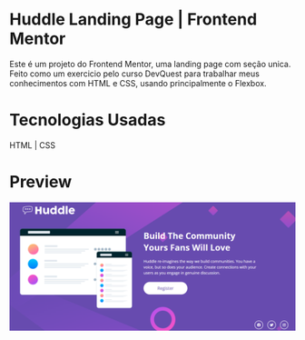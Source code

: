 # Huddle Landing Page | Frontend Mentor

Este é um projeto do Frontend Mentor, uma landing page com seção unica. Feito como um exercicio pelo curso DevQuest para trabalhar meus conhecimentos com HTML e CSS, usando principalmente o Flexbox. 

# Tecnologias Usadas
HTML | CSS

# Preview
<img src="./src/design/Screenshot_huddle_page.png">
